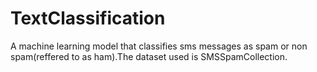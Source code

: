 # TextClassification
A machine learning model that classifies sms messages as spam or non spam(reffered to as ham).The dataset used is SMSSpamCollection.
